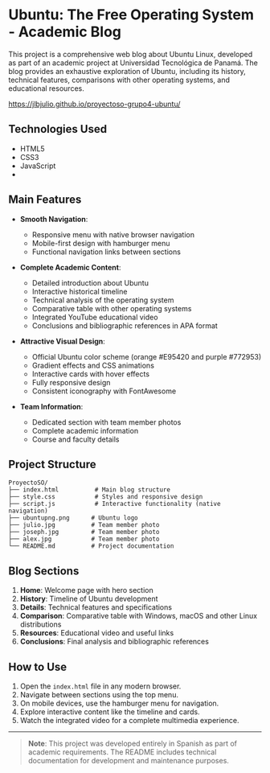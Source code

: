 # Ubuntu: The Free Operating System - Academic Blog

This project is a comprehensive web blog about Ubuntu Linux, developed as part of an academic project at Universidad Tecnológica de Panamá. The blog provides an exhaustive exploration of Ubuntu, including its history, technical features, comparisons with other operating systems, and educational resources.

https://jlbjulio.github.io/proyectoso-grupo4-ubuntu/

## Technologies Used

- HTML5  
- CSS3  
- JavaScript
- 
## Main Features

- **Smooth Navigation**:
  - Responsive menu with native browser navigation  
  - Mobile-first design with hamburger menu  
  - Functional navigation links between sections

- **Complete Academic Content**:
  - Detailed introduction about Ubuntu  
  - Interactive historical timeline  
  - Technical analysis of the operating system  
  - Comparative table with other operating systems  
  - Integrated YouTube educational video  
  - Conclusions and bibliographic references in APA format

- **Attractive Visual Design**:
  - Official Ubuntu color scheme (orange #E95420 and purple #772953)  
  - Gradient effects and CSS animations  
  - Interactive cards with hover effects  
  - Fully responsive design  
  - Consistent iconography with FontAwesome

- **Team Information**:
  - Dedicated section with team member photos  
  - Complete academic information  
  - Course and faculty details

## Project Structure

```
ProyectoSO/
├── index.html          # Main blog structure
├── style.css           # Styles and responsive design
├── script.js           # Interactive functionality (native navigation)
├── ubuntupng.png      # Ubuntu logo
├── julio.jpg          # Team member photo
├── joseph.jpg         # Team member photo
├── alex.jpg           # Team member photo
└── README.md          # Project documentation
```

## Blog Sections

1. **Home**: Welcome page with hero section  
2. **History**: Timeline of Ubuntu development  
3. **Details**: Technical features and specifications  
4. **Comparison**: Comparative table with Windows, macOS and other Linux distributions  
5. **Resources**: Educational video and useful links  
6. **Conclusions**: Final analysis and bibliographic references

## How to Use

1. Open the `index.html` file in any modern browser.  
2. Navigate between sections using the top menu.  
3. On mobile devices, use the hamburger menu for navigation.  
4. Explore interactive content like the timeline and cards.  
5. Watch the integrated video for a complete multimedia experience.


---

> **Note**: This project was developed entirely in Spanish as part of academic requirements. The README includes technical documentation for development and maintenance purposes.
